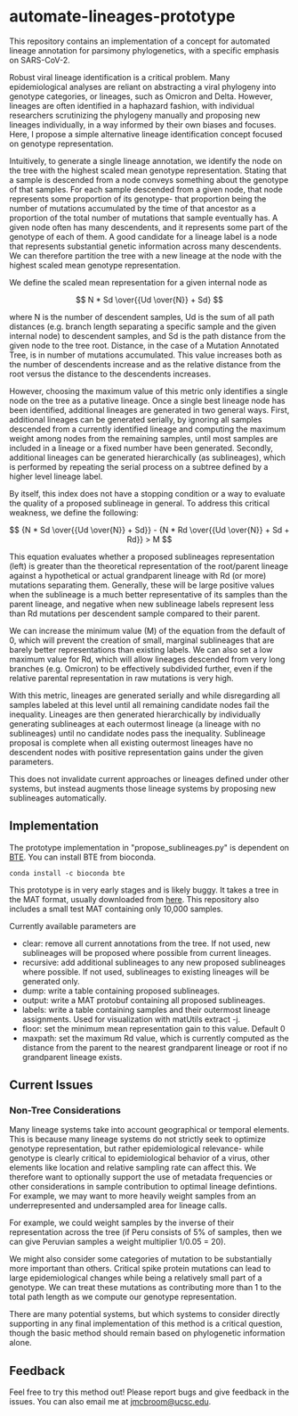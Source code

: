 # automate-lineages-prototype

This repository contains an implementation of a concept for automated lineage annotation for parsimony phylogenetics, with a specific
emphasis on SARS-CoV-2. 

Robust viral lineage identification is a critical problem. Many epidemiological analyses are reliant on abstracting a viral phylogeny
into genotype categories, or lineages, such as Omicron and Delta. However, lineages are often identified in a haphazard fashion, with individual researchers scrutinizing the phylogeny manually and proposing new lineages individually, in a way informed by their own biases and focuses. Here, I propose a simple alternative lineage identification concept focused on genotype representation.

Intuitively, to generate a single lineage annotation, we identify
the node on the tree with the highest scaled mean genotype representation. Stating that a sample is descended from a node conveys something about the genotype of that samples. For each sample descended from a given node, that node
represents some proportion of its genotype- that proportion being the number of mutations accumulated by the time of that ancestor as a 
proportion of the total number of mutations that sample eventually has. A given node often has many descendents, and it represents some
part of the genotype of each of them. A good candidate for a lineage label is a node that represents substantial genetic information across many descendents. We can therefore partition the tree with a new lineage at the node with the highest scaled mean genotype representation.

We define the scaled mean representation for a given internal node as 

$$
N * Sd \over{{Ud \over{N}} + Sd}
$$

where N is the number of descendent samples, Ud is the sum of all path distances (e.g. branch length separating a specific sample and the given internal node) to descendent samples, and Sd is the path distance from the given node to the tree root. Distance, in the case of a Mutation Annotated Tree, is in number of mutations accumulated. This value increases both as the number of descendents increase and as the relative distance from the root versus the distance to the descendents increases. 

However, choosing the maximum value of this metric only identifies a single node on the tree as a putative lineage. Once a single best lineage node has been identified, additional lineages are generated in two general ways. First, additional lineages 
can be generated serially, by ignoring all samples descended from a currently identified lineage and computing the maximum weight among 
nodes from the remaining samples, until most samples are included in a lineage or a fixed number have been generated. Secondly, additional
lineages can be generated hierarchically (as sublineages), which is performed by repeating the serial process on a subtree defined by 
a higher level lineage label. 

By itself, this index does not have a stopping condition or a way to evaluate the quality of a proposed sublineage in general. To address this critical weakness, we define the following:

$$
{N * Sd \over{{Ud \over{N}} + Sd}} - {N * Rd \over{{Ud \over{N}} + Sd + Rd}} > M
$$

This equation evaluates whether a proposed sublineages representation (left) is greater than the theoretical representation of the root/parent lineage against a hypothetical or actual grandparent lineage with Rd (or more) mutations separating them. Generally, these will be large positive values when the sublineage is a much better representative of its samples than the parent lineage, and negative when new sublineage labels represent less than Rd mutations per descendent sample compared to their parent. 

We can increase the minimum value (M) of the equation from the default of 0, which will prevent the creation of small, marginal sublineages that are barely better representations than existing labels. We can also set a low maximum value for Rd, which will allow lineages descended from very long branches (e.g. Omicron) to be effectively subdivided further, even if the relative parental representation in raw mutations is very high.

With this metric, lineages are generated serially and while disregarding all samples labeled at this level until all remaining candidate nodes fail the inequality. Lineages are then generated hierarchically by individually generating sublineages at each outermost lineage (a lineage with no sublineages) until no candidate nodes pass the inequality. Sublineage proposal is complete when all existing outermost lineages have no descendent nodes with positive representation gains under the given parameters.

This does not invalidate current approaches or lineages defined under other systems, but instead augments those lineage systems
by proposing new sublineages automatically. 

## Implementation

The prototype implementation in "propose_sublineages.py" is dependent on [BTE](https://github.com/jmcbroome/BTE). You can install BTE from bioconda.

```
conda install -c bioconda bte
```

This prototype is in very early stages and is likely buggy. It takes a tree in the MAT format, usually downloaded from [here](http://hgdownload.soe.ucsc.edu/goldenPath/wuhCor1/UShER_SARS-CoV-2/). This repository also includes a small test MAT containing only 
10,000 samples.

Currently available parameters are
- clear: remove all current annotations from the tree. If not used, new sublineages will be proposed where possible from current lineages.
- recursive: add additional sublineages to any new proposed sublineages where possible. If not used, sublineages to existing lineages will be generated only.
- dump: write a table containing proposed sublineages.
- output: write a MAT protobuf containing all proposed sublineages.
- labels: write a table containing samples and their outermost lineage assignments. Used for visualization with matUtils extract -j.
- floor: set the minimum mean representation gain to this value. Default 0
- maxpath: set the maximum Rd value, which is currently computed as the distance from the parent to the nearest grandparent lineage or root if no grandparent lineage exists.

## Current Issues

### Non-Tree Considerations

Many lineage systems take into account geographical or temporal elements. This is because many lineage systems do not strictly
seek to optimize genotype representation, but rather epidemiological relevance- while genotype is clearly critical to epidemiological behavior of a virus, other elements like location and relative sampling rate can affect this. We therefore want to optionally support
the use of metadata frequencies or other considerations in sample contribution to optimal lineage defintions. For example, we may want to more heavily weight samples from an underrepresented and undersampled area for lineage calls.

For example, we could weight samples by the inverse of their representation across the tree (if Peru consists of 5% of samples, then we can give Peruvian samples a weight multiplier
1/0.05 = 20). 

We might also consider some categories of mutation to be substantially more important than others. Critical spike protein mutations can lead to large epidemiological changes while being a relatively small part of a genotype. We can treat these mutations as contributing more than 1 to the total path length as we compute our genotype representation.

There are many potential systems, but which systems to consider directly supporting in any final implementation of this method is a critical question, though the basic method should remain based on phylogenetic information alone.

## Feedback

Feel free to try this method out! Please report bugs and give feedback in the issues. You can also email me at jmcbroom@ucsc.edu.
